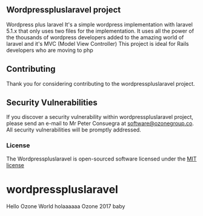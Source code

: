 ## Wordpresspluslaravel project

Wordpress plus laravel It's a simple wordpress implementation with laravel 5.1.x that only uses two files for the implementation. It uses all the power of the thousands of wordpress developers added to the amazing world of laravel and it's MVC (Model View Controller) This project is ideal for Rails developers who are moving to php 

## Contributing

Thank you for considering contributing to the wordpresspluslaravel project.

## Security Vulnerabilities

If you discover a security vulnerability within wordpresspluslaravel project, please send an e-mail to Mr Peter Consuegra at software@ozonegroup.co. All security vulnerabilities will be promptly addressed.

### License

The Wordpresspluslaravel is open-sourced software licensed under the [MIT license](http://opensource.org/licenses/MIT)

# wordpresspluslaravel

Hello Ozone World holaaaaaa
Ozone 2017 baby

